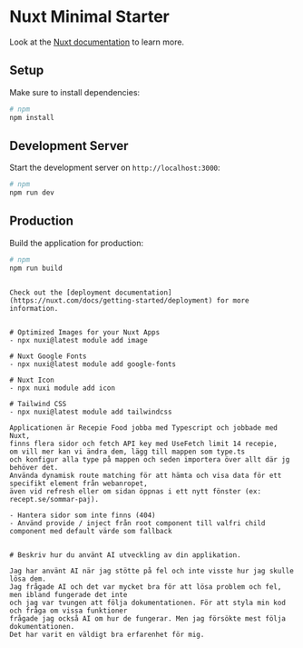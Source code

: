 # Nuxt Minimal Starter

Look at the [Nuxt documentation](https://nuxt.com/docs/getting-started/introduction) to learn more.

## Setup

Make sure to install dependencies:

```bash
# npm
npm install


```

## Development Server

Start the development server on `http://localhost:3000`:

```bash
# npm
npm run dev


```

## Production

Build the application for production:

```bash
# npm
npm run build


```


```

Check out the [deployment documentation](https://nuxt.com/docs/getting-started/deployment) for more information.


# Optimized Images for your Nuxt Apps
- npx nuxi@latest module add image

# Nuxt Google Fonts
- npx nuxi@latest module add google-fonts

# Nuxt Icon
- npx nuxi module add icon

# Tailwind CSS
- npx nuxi@latest module add tailwindcss

Applicationen är Recepie Food jobba med Typescript och jobbade med Nuxt,
finns flera sidor och fetch API key med UseFetch limit 14 recepie,
om vill mer kan vi ändra dem, lägg till mappen som type.ts 
och konfigur alla type på mappen och seden importera över allt där jg behöver det.
Använda dynamisk route matching för att hämta och visa data för ett specifikt element från webanropet,
även vid refresh eller om sidan öppnas i ett nytt fönster (ex: recept.se/sommar-paj).

- Hantera sidor som inte finns (404)
- Använd provide / inject från root component till valfri child component med default värde som fallback


# Beskriv hur du använt AI utveckling av din applikation.

Jag har använt AI när jag stötte på fel och inte visste hur jag skulle lösa dem. 
Jag frågade AI och det var mycket bra för att lösa problem och fel, men ibland fungerade det inte 
och jag var tvungen att följa dokumentationen. För att styla min kod och fråga om vissa funktioner 
frågade jag också AI om hur de fungerar. Men jag försökte mest följa dokumentationen. 
Det har varit en väldigt bra erfarenhet för mig.